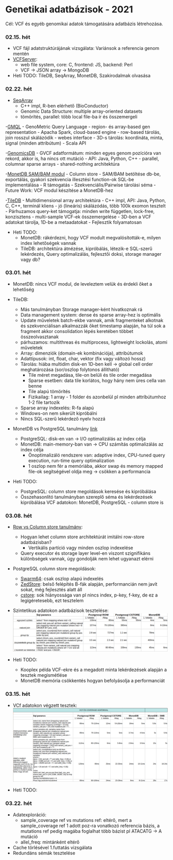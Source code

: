 # Genetikai adatbázisok - 2021

Cél: VCF és egyéb genomikai adatok támogatására adatbázis létrehozása.

### 02.15. hét
- VCF fájl adatstruktúrájának vizsgálata:
    Variánsok a referencia genom mentén
- [VCFServer](https://pubmed.ncbi.nlm.nih.gov/31127704/): 
    - web file system, core: C, frontend: JS, backend: Perl
    - VCF -> JSON array -> MongoDB
- Heti TODO: TileDB, SeqArray, MonetDB, Szakirodalmak olvasása
  
### 02.22. hét
- [SeqArray](https://academic.oup.com/bioinformatics/article/33/15/2251/3072873)
    - C++ impl, R-ben elérhető (BioConductor)
    - Genomic Data Structure: multiple array-oriented datasets
    - tömörítés, parallel: több local file-ba ír és összemergeli

-[GMQL](https://re.public.polimi.it/retrieve/handle/11311/1146279/539727/290300a109.pdf)
    - GenoMetric Query Language
    - region- és array-based gen representation
    - Apacha Spark, cloud-based engine
    - row-based tárolás, join rosszul skálázódik
    - webes interface
    - 3D-s tárolás: koordináta, minta, signal (minden attribútum)
    - Scala API

-[GenomicsDB](https://gatk.broadinstitute.org/hc/en-us/articles/360035891051-GenomicsDB)
    - GVCF adatformátum: minden egyes genom pozícióra van rekord, akkor is, ha nincs ott mutáció
    - API: Java, Python, C++
    - parallel, columnar sparse arrays
    - shared-nothing architektúra

-[MonetDB SAM/BAM modul](https://core.ac.uk/download/pdf/301631246.pdf)
    - Column store
    - SAM/BAM betöltése db-be, exportálás, gyakori szekvencia illesztési function-ok SQL-be implementálása
    - R támogatás
    - Szekvenciális/Pairwise tárolási séma
    - Future Work: VCF modul készítése a MonetDB-hez

-[TileDB](https://github.com/TileDB-Inc/TileDB-VCF)
    - Multidimensional array architektúra
    - C++ impl, API: Java, Python, C, C++, terminál kliens
    - jó (lineáris) skálázódás, több 100k exomon tesztelt
    - Párhuzamos query-ket támogatja: minden write független, lock-free, konzisztens
    - multi-sample VCF-ek összemergelése
    - 3D-ben a VCF adatokat tárolja, 1D-be a metaadatokat
    - Fejlesztik folyamatosan

- Heti TODO:
    - MonetDB: rákérdezni, hogy VCF modult megvalósították-e, milyen index lehetőségek vannak
    - TileDB: architektúra átnézése, kipróbálás, létezik-e SQL-szerű lekérdezés, Query optimalizálás, fejlesztői doksi, storage manager vagy db?


### 03.01. hét
- MonetDB: nincs VCF modul, de leveleztem velük és érdekli őket a lehetőség

- TileDB:
    - Más tanulmányban Storage manager-ként hivatkoznak rá
    - Data management system: dense és sparse array-hez is optimális
    - Update műveletek batch-ekbe vannak, amik fragmenteket alkotnak és szekvenciálisan alkalmazzák őket timestamp alapján, ha túl sok a fragment akkor consolidation lépés keretében többet összeolvasztanak
    - párhuzamos: multithreas és multiprocess, lightweight lockolás, atomi műveletek
    - Array: dimenziók (domain-ek kombinációja), attribútumok
    - Adattípusok: int, float, char, vektor (fix vagy változó hossz)
    - Tárolás: hiába multidim disk-en 1D-ben kell -> global cell order meghatározása (sor/oszlop folytonos állítható)
        - Tile méret megadása, tile-on belüli és tile order megadása
        - Sparse esetben: data tile korlátos, hogy hány nem üres cella van benne
        - Tile alapú tömörítés
        - Fizikailag: 1 array - 1 folder és azonbelül pl minden attríbútumhoz 1-2 file tartozik
    - Sparse array indexelés: R-fa alapú
    - Windows-on nem sikerült kipróbálni
    - Nincs SQL-szerű lekérdező nyelv hozzá

- MonetDB vs PostgreSQL tanulmány [link](https://www.researchgate.net/publication/280232082_Genome_Data_Management_using_RDBMSs)
    - PostgreSQL: disk-en van -> I/O optimalizálás az index célja
    - MonetDB: main-memory-ban van -> CPU számítás optimalizálás az index célja
        - Önoptimalizáló rendszere van: adaptive index, CPU-tuned query execution, run-time query optimalization
        - 1 oszlop nem fér a memóriába, akkor swap és memory mapped file-ok segítségével oldja meg -> csökken a performancia

- Heti TODO:
    - PostgreSQL: column store megoldások keresése és kipróbálása
    - Összehasonlító tanulmányban szereplő séma és lekérdezések kipróbálása VCF adatokon: MonetDB, PostgreSQL - column store is

### 03.08. hét
- [Row vs Column store tanulmány](https://dl.acm.org/doi/abs/10.14778/1687553.1687625):
    - Hogyan lehet column store architektúrát imitálni row-store adatbázisban?
        - Vertikális partíció vagy minden oszlop indexelése
    - Query executor és storage layer level-en viszont szignifikáns különbségek vannak, úgy gondolják nem lehet ugyanazt elérni

- PostgreSQL column store megoldások:
    - [Swarm64](https://swarm64.com/columnstore-index-webcast/): csak oszlop alapú indexelés
    - [ZedStore](https://github.com/greenplum-db/postgres/tree/zedstore): belső felépítés B-fák alapján, performancián nem javít sokat, még fejlesztés alatt áll
    - [cstore](https://github.com/citusdata/cstore_fdw): sok hiányossága van pl nincs index, p-key, f-key, de ez a legígéretesebb, ezt tesztelem

- Szintetikus adatokon adatbázisok tesztelése:
![Adatbázisok összehasonlító elemzése](https://github.com/liptakpanna/gen_db/blob/master/docs/first_db_test.png)

- Heti TODO:
    - Kooplex példa VCF-ekre és a megadott minta lekérdezések alapján a tesztek megismétlése
    - MonetDB memória csökkentés hogyan befolyásolja a performanciát

### 03.15. hét
- VCf adatokon végzett tesztek:
![Adatbázisok összehasonlító elemzése 2](https://github.com/liptakpanna/gen_db/blob/master/docs/second_db_test.png)

- Heti TODO:

### 03.22. hét
- Adatexploráció:
    - sample_coverage ref vs mutations ref: eltérő, mert a sample_coverage ref 1 adott poz-ra vonatkozó referencia bázis, a mutations ref pedig magába foglalhat több bázist pl ATACATG -> A mutáció
    - allel_freq: mintánként eltérő
- Cache törlésével 1.futtatás vizsgálata
- Redundáns sémák tesztelése